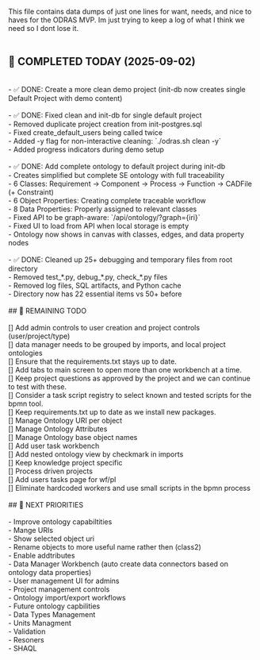 This file contains data dumps of just one lines for want, needs, and nice to haves for the ODRAS MVP. Im just trying to keep a log of what I think we need so I dont lose it.<br>
<br>
## 🎯 COMPLETED TODAY (2025-09-02)<br>
<br>
- ✅ DONE: Create a more clean demo project (init-db now creates single Default Project with demo content)<br>
<br>
- ✅ DONE: Fixed clean and init-db for single default project<br>
  - Removed duplicate project creation from init-postgres.sql<br>
  - Fixed create_default_users being called twice<br>
  - Added -y flag for non-interactive cleaning: `./odras.sh clean -y`<br>
  - Added progress indicators during demo setup<br>
<br>
- ✅ DONE: Add complete ontology to default project during init-db<br>
  - Creates simplified but complete SE ontology with full traceability<br>
  - 6 Classes: Requirement → Component → Process → Function → CADFile (+ Constraint)<br>
  - 6 Object Properties: Creating complete traceable workflow<br>
  - 8 Data Properties: Properly assigned to relevant classes<br>
  - Fixed API to be graph-aware: `/api/ontology/?graph={iri}`<br>
  - Fixed UI to load from API when local storage is empty<br>
  - Ontology now shows in canvas with classes, edges, and data property nodes<br>
<br>
- ✅ DONE: Cleaned up 25+ debugging and temporary files from root directory<br>
  - Removed test_*.py, debug_*.py, check_*.py files<br>
  - Removed log files, SQL artifacts, and Python cache<br>
  - Directory now has 22 essential items vs 50+ before<br>
<br>
## 🎯 REMAINING TODO<br>
<br>
[] Add admin controls to user creation and project controls (user/project/type)<br>
[] data manager needs to be grouped by imports, and local project ontologies<br>
[] Ensure that the requirements.txt stays up to date.<br>
[] Add tabs to main screen to open more than one workbench at a time.<br>
[] Keep project questions as approved by the project and we can continue to test with these.<br>
[] Consider a task script registry to select known and tested scripts for the bpmn tool.<br>
[] Keep requirements.txt up to date as we install new packages.<br>
[] Manage Ontology URI per object<br>
[] Manage Ontology Attributes<br>
[] Manage Ontology base object names<br>
[] Add user task workbench<br>
[] Add nested ontology view by checkmark in imports<br>
[] Keep knowledge project specific<br>
[] Process driven projects<br>
[] Add users tasks page for wf/pl<br>
[] Eliminate hardcoded workers and use small scripts in the bpmn process<br>
<br>
## 🎯 NEXT PRIORITIES<br>
<br>
- Improve ontology capabiltities<br>
    - Mange URIs<br>
        - Show selected object uri<br>
        - Rename objects to more useful name rather then (class2)<br>
    - Enable addtributes<br>
- Data Manager Workbench (auto create data connectors based on ontology data properties)<br>
- User management UI for admins<br>
- Project management controls<br>
- Ontology import/export workflows<br>
- Future ontology capbilities<br>
    - Data Types Management<br>
    - Units Managment<br>
    - Validation<br>
    - Resoners<br>
    - SHAQL<br>

